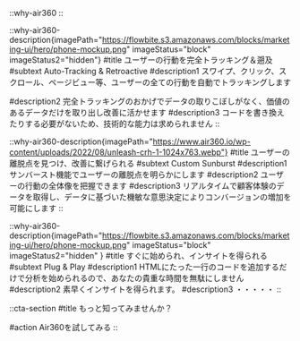 <!-- ::video-hero
#title
Why Air360?
#subtitle
Air360は従来のアナリティクスツールとは違い、ユーザーの行動を360°把握することで、「なぜ買ってくれたのか、買ってくれなかったのか」を明確にします。
:: -->

::why-air360
::

::why-air360-description{imagePath="https://flowbite.s3.amazonaws.com/blocks/marketing-ui/hero/phone-mockup.png" imageStatus="block" imageStatus2="hidden"}
#title
ユーザーの行動を完全トラッキング＆遡及
#subtext
Auto-Tracking & Retroactive
#description1
スワイプ、クリック、スクロール、ページビュー等、ユーザーの全ての行動を自動でトラッキングします

#description2
完全トラッキングのおかげでデータの取りこぼしがなく、価値のあるデータだけを取り出し改善に活かせます
#description3
コードを書き換えたりする必要がないため、技術的な能力は求められません
::

::why-air360-description{imagePath="https://www.air360.io/wp-content/uploads/2022/08/unleash-crh-1-1024x763.webp"}
#title
ユーザーの離脱点を見つけ、改善に繋げられる
#subtext
Custom Sunburst
#description1
サンバースト機能でユーザーの離脱点を明らかにします
#description2
ユーザーの行動の全体像を把握できます
#description3
リアルタイムで顧客体験のデータを取得し、データに基づいた機敏な意思決定によりコンバージョンの増加を
可能にします
::

::why-air360-description{imagePath="https://flowbite.s3.amazonaws.com/blocks/marketing-ui/hero/phone-mockup.png" imageStatus="block" imageStatus2="hidden" }
#title
すぐに始められ、インサイトを得られる
#subtext
Plug & Play
#description1
HTMLにたった一行のコードを追加するだけで分析を始められるので、あなたの貴重な時間を無駄にしません
#description2
素早くインサイトを得られます。
#description3
・・・・・
::

<!-- ::company-logos
#title
愛される E コマースブランドが Air360 を採用しています
:: -->

::cta-section
#title
もっと知ってみませんか？

#action
Air360を試してみる
::